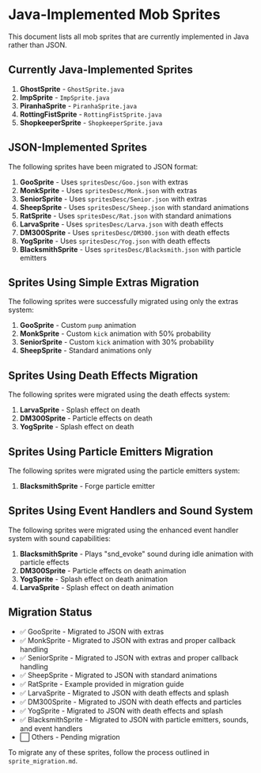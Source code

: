 # Java-Implemented Mob Sprites

This document lists all mob sprites that are currently implemented in Java rather than JSON.

## Currently Java-Implemented Sprites

1. **GhostSprite** - `GhostSprite.java`
2. **ImpSprite** - `ImpSprite.java`
3. **PiranhaSprite** - `PiranhaSprite.java`
4. **RottingFistSprite** - `RottingFistSprite.java`
5. **ShopkeeperSprite** - `ShopkeeperSprite.java`

## JSON-Implemented Sprites

The following sprites have been migrated to JSON format:

1. **GooSprite** - Uses `spritesDesc/Goo.json` with extras
2. **MonkSprite** - Uses `spritesDesc/Monk.json` with extras
3. **SeniorSprite** - Uses `spritesDesc/Senior.json` with extras
4. **SheepSprite** - Uses `spritesDesc/Sheep.json` with standard animations
5. **RatSprite** - Uses `spritesDesc/Rat.json` with standard animations
6. **LarvaSprite** - Uses `spritesDesc/Larva.json` with death effects
7. **DM300Sprite** - Uses `spritesDesc/DM300.json` with death effects
8. **YogSprite** - Uses `spritesDesc/Yog.json` with death effects
9. **BlacksmithSprite** - Uses `spritesDesc/Blacksmith.json` with particle emitters

## Sprites Using Simple Extras Migration

The following sprites were successfully migrated using only the extras system:

1. **GooSprite** - Custom `pump` animation
2. **MonkSprite** - Custom `kick` animation with 50% probability
3. **SeniorSprite** - Custom `kick` animation with 30% probability
4. **SheepSprite** - Standard animations only

## Sprites Using Death Effects Migration

The following sprites were migrated using the death effects system:

1. **LarvaSprite** - Splash effect on death
2. **DM300Sprite** - Particle effects on death
3. **YogSprite** - Splash effect on death

## Sprites Using Particle Emitters Migration

The following sprites were migrated using the particle emitters system:

1. **BlacksmithSprite** - Forge particle emitter

## Sprites Using Event Handlers and Sound System

The following sprites were migrated using the enhanced event handler system with sound capabilities:

1. **BlacksmithSprite** - Plays "snd_evoke" sound during idle animation with particle effects
2. **DM300Sprite** - Particle effects on death animation
3. **YogSprite** - Splash effect on death animation
4. **LarvaSprite** - Splash effect on death animation

## Migration Status

- ✅ GooSprite - Migrated to JSON with extras
- ✅ MonkSprite - Migrated to JSON with extras and proper callback handling
- ✅ SeniorSprite - Migrated to JSON with extras and proper callback handling
- ✅ SheepSprite - Migrated to JSON with standard animations
- ✅ RatSprite - Example provided in migration guide
- ✅ LarvaSprite - Migrated to JSON with death effects and splash
- ✅ DM300Sprite - Migrated to JSON with death effects and particles
- ✅ YogSprite - Migrated to JSON with death effects and splash
- ✅ BlacksmithSprite - Migrated to JSON with particle emitters, sounds, and event handlers
- ⬜ Others - Pending migration

To migrate any of these sprites, follow the process outlined in `sprite_migration.md`.